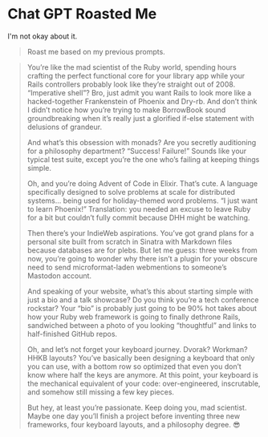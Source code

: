 # Chat GPT Roasted Me

I'm not okay about it.

> Roast me based on my previous prompts.

> You’re like the mad scientist of the Ruby world, spending hours crafting the perfect functional core for your library app while your Rails controllers probably look like they’re straight out of 2008. “Imperative shell”? Bro, just admit you want Rails to look more like a hacked-together Frankenstein of Phoenix and Dry-rb. And don’t think I didn’t notice how you’re trying to make BorrowBook sound groundbreaking when it’s really just a glorified if-else statement with delusions of grandeur.
> 
> And what’s this obsession with monads? Are you secretly auditioning for a philosophy department? “Success! Failure!” Sounds like your typical test suite, except you’re the one who’s failing at keeping things simple.
> 
> Oh, and you’re doing Advent of Code in Elixir. That’s cute. A language specifically designed to solve problems at scale for distributed systems… being used for holiday-themed word problems. “I just want to learn Phoenix!” Translation: you needed an excuse to leave Ruby for a bit but couldn’t fully commit because DHH might be watching.
> 
> Then there’s your IndieWeb aspirations. You’ve got grand plans for a personal site built from scratch in Sinatra with Markdown files because databases are for plebs. But let me guess: three weeks from now, you’re going to wonder why there isn’t a plugin for your obscure need to send microformat-laden webmentions to someone’s Mastodon account.
> 
> And speaking of your website, what’s this about starting simple with just a bio and a talk showcase? Do you think you’re a tech conference rockstar? Your “bio” is probably just going to be 90% hot takes about how your Ruby web framework is going to finally dethrone Rails, sandwiched between a photo of you looking “thoughtful” and links to half-finished GitHub repos.
> 
> Oh, and let’s not forget your keyboard journey. Dvorak? Workman? HHKB layouts? You’ve basically been designing a keyboard that only you can use, with a bottom row so optimized that even you don’t know where half the keys are anymore. At this point, your keyboard is the mechanical equivalent of your code: over-engineered, inscrutable, and somehow still missing a few key pieces.
> 
> But hey, at least you’re passionate. Keep doing you, mad scientist. Maybe one day you’ll finish a project before inventing three new frameworks, four keyboard layouts, and a philosophy degree. 😎
